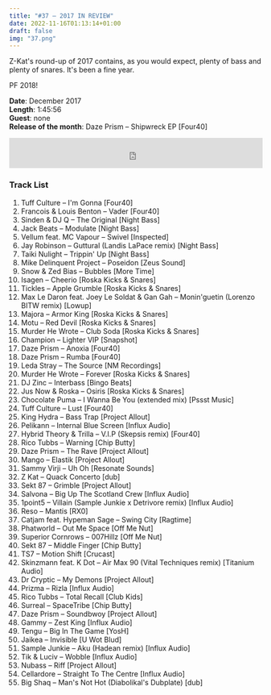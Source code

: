 ```yaml
---
title: "#37 – 2017 IN REVIEW"
date: 2022-11-16T01:13:14+01:00
draft: false
img: "37.png"
---
```


Z-Kat's round-up of 2017 contains, as you would expect, plenty of bass and plenty of snares. It's been a fine year.

PF 2018!

**Date**: December 2017  
**Length**: 1:45:56  
**Guest**: none  
**Release of the month**: Daze Prism – Shipwreck EP [Four40]

<div>
<iframe width="100%" height="60" src="https://www.mixcloud.com/widget/iframe/?hide_cover=1&mini=1&feed=%2Fzkat%2Fmasquerave-podcast-37-2017-in-review%2F" frameborder="0" ></iframe>
</div>

### Track List

1. Tuff Culture – I'm Gonna [Four40]
2. Francois & Louis Benton – Vader [Four40]
3. Sinden & DJ Q – The Original [Night Bass]
4. Jack Beats – Modulate [Night Bass]
5. Vellum feat. MC Vapour – Swivel [Inspected]
6. Jay Robinson – Guttural (Landis LaPace remix) [Night Bass]
7. Taiki Nulight – Trippin' Up [Night Bass]
8. Mike Delinquent Project – Poseidon [Zeus Sound]
9. Snow & Zed Bias – Bubbles [More Time]
10. Isagen – Cheerio [Roska Kicks & Snares]
11. Tickles – Apple Grumble [Roska Kicks & Snares]
12. Max Le Daron feat. Joey Le Soldat & Gan Gah – Monin'guetin (Lorenzo BITW remix) [Lowup]
13. Majora – Armor King [Roska Kicks & Snares]
14. Motu – Red Devil [Roska Kicks & Snares]
15. Murder He Wrote – Club Soda [Roska Kicks & Snares]
16. Champion – Lighter VIP [Snapshot]
17. Daze Prism – Anoxia [Four40]
18. Daze Prism – Rumba [Four40]
19. Leda Stray – The Source [NM Recordings]
20. Murder He Wrote – Forever [Roska Kicks & Snares]
21. DJ Zinc – Interbass [Bingo Beats]
22. Jus Now & Roska – Osiris [Roska Kicks & Snares]
23. Chocolate Puma – I Wanna Be You (extended mix) [Pssst Music]
24. Tuff Culture – Lust [Four40]
25. King Hydra – Bass Trap [Project Allout]
26. Pelikann – Internal Blue Screen [Influx Audio]
27. Hybrid Theory & Trilla – V.I.P (Skepsis remix) [Four40]
28. Rico Tubbs – Warning [Chip Butty]
29. Daze Prism – The Rave [Project Allout]
30. Mango – Elastik [Project Allout]
31. Sammy Virji – Uh Oh [Resonate Sounds]
32. Z Kat – Quack Concerto [dub]
33. Sekt 87 – Grimble [Project Allout]
34. Salvona – Big Up The Scotland Crew [Influx Audio]
35. 1point5 – Villain (Sample Junkie x Detrivore remix) [Influx Audio]
36. Reso – Mantis [RX0]
37. Catjam feat. Hypeman Sage – Swing City [Ragtime]
38. Phatworld – Out Me Space [Off Me Nut]
39. Superior Cornrows – 007Hillz [Off Me Nut]
40. Sekt 87 – Middle Finger [Chip Butty]
41. TS7 – Motion Shift [Crucast]
42. Skinzmann feat. K Dot – Air Max 90 (Vital Techniques remix) [Titanium Audio]
43. Dr Cryptic – My Demons [Project Allout]
44. Prizma – Rizla [Influx Audio]
45. Rico Tubbs – Total Recall [Club Kids]
46. Surreal – SpaceTribe [Chip Butty]
47. Daze Prism – Soundbwoy [Project Allout]
48. Gammy – Zest King [Influx Audio]
49. Tengu – Big In The Game [YosH]
50. Jaikea – Invisible [U Wot Blud]
51. Sample Junkie – Aku (Hadean remix) [Influx Audio]
52. Tik & Luciv – Wobble [Influx Audio]
53. Nubass – Riff [Project Allout]
54. Cellardore – Straight To The Centre [Influx Audio]
55. Big Shaq – Man's Not Hot (Diabolikal's Dubplate) [dub]
